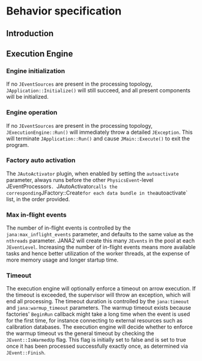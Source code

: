 
# Behavior specification

## Introduction

## Execution Engine

### Engine initialization

If no `JEventSources` are present in the processing topology, `JApplication::Initialize()` will still succeed, and all present components will be initialized.

### Engine operation

If no `JEventSources` are present in the processing topology, `JExecutionEngine::Run()` will immediately throw a detailed `JException`. This will terminate `JApplication::Run()` and cause `JMain::Execute()` to exit the program.

### Factory auto activation
The `JAutoActivator` plugin, when enabled by setting the `autoactivate` parameter, always runs before the other `PhysicsEvent`-level JEventProcessors`. `JAutoActivator` calls the corresponding `JFactory::Create` for each data bundle in the `autoactivate` list, in the order provided.

### Max in-flight events
The number of in-flight events is controlled by the `jana:max_inflight_events` parameter, and defaults to the same value as the `nthreads` parameter. JANA2 will create this many `JEvents` in the pool at each `JEventLevel`. Increasing the number of in-flight events means more available tasks and hence better utilization of the worker threads, at the expense of more memory usage and longer startup time.

### Timeout
The execution engine will optionally enforce a timeout on arrow execution. If the timeout is exceeded, the supervisor will throw an exception, which will end all processing. The timeout duration is controlled by the `jana:timeout` and `jana:warmup_timeout` parameters. The warmup timeout exists because factories' `BeginRun` callback might take a long time when the event is used for the first time, for instance connecting to external resources such as calibration databases. The execution engine will decide whether to enforce the warmup timeout vs the general timeout by checking the `JEvent::IsWarmedUp` flag. This flag is initially set to false and is set to true once it has been processed successfully exactly once, as determined via `JEvent::Finish`.




